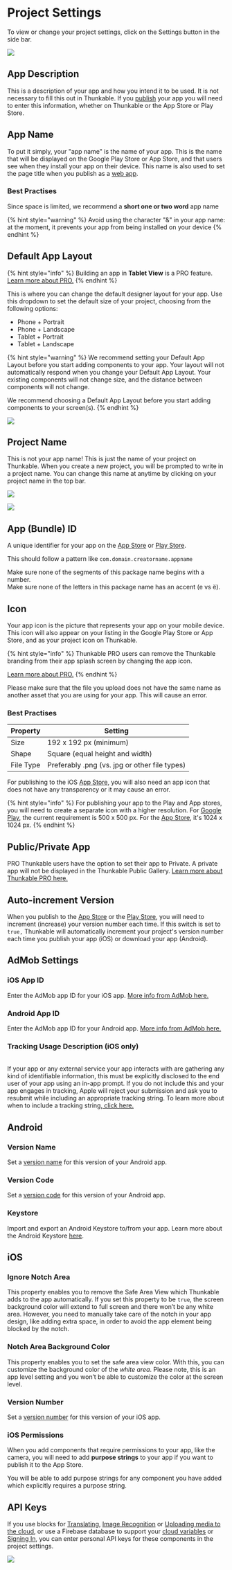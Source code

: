 # Project Settings

To view or change your project settings, click on the Settings button in the side bar.&#x20;

![](.gitbook/assets/settings.gif)

## App Description

This is a description of your app and how you intend it to be used. It is not necessary to fill this out in Thunkable. If you [publish](publish.md) your app you will need to enter this information, whether on Thunkable or the App Store or Play Store.

## App Name

To put it simply, your "app name" is the name of your app. This is the name that will be displayed on the Google Play Store or App Store, and that users see when they install your app on their device. This name is also used to set the page title when you publish as a [web app](publish-as-a-web-app-pro.md).&#x20;

### Best Practises

Since space is limited, we recommend a **short one or two word** app name

{% hint style="warning" %}
Avoid using the character "&" in your app name: at the moment, it prevents your app from being installed on your device
{% endhint %}

## Default App Layout <a href="#default-app-layout" id="default-app-layout"></a>

{% hint style="info" %}
Building an app in **Tablet View** is a PRO feature. [Learn more about PRO.](https://thunkable.com/#/pricing)
{% endhint %}

This is where you can change the default designer layout for your app. Use this dropdown to set the default size of your project, choosing from the following options:&#x20;

* Phone + Portrait
* Phone + Landscape
* Tablet + Portrait
* Tablet + Landscape

{% hint style="warning" %}
We recommend setting your Default App Layout before you start adding components to your app. Your layout will not automatically respond when you change your Default App Layout. Your existing components will not change size, and the distance between components will not change.&#x20;

We recommend choosing a Default App Layout before you start adding components to your screen(s).
{% endhint %}

![](.gitbook/assets/defaultlayoutsettings-2.png)

## **Project Name**&#x20;

This is not your app name! This is just the name of your project on Thunkable. When you create a new project, you will be prompted to write in a project name. You can change this name at anytime by clicking on your project name in the top bar.

![](.gitbook/assets/editprojname.png)

![](<.gitbook/assets/image (196).png>)

## App (Bundle) ID

A unique identifier for your app on the [App Store](publish-to-app-store-ios.md#register-an-app-id-on-app-store-connect) or [Play Store](publish-to-play-store-android.md#the-package-name).&#x20;

This should follow a pattern like `com.domain.creatorname.appname`

Make sure none of the segments of this package name begins with a number.\
﻿Make sure none of the letters in this package name has an accent (e vs ë).

## Icon

Your app icon is the picture that represents your app on your mobile device. This icon will also appear on your listing in the Google Play Store or App Store, and as your project icon on Thunkable.

{% hint style="info" %}
Thunkable PRO users can remove the Thunkable branding from their app splash screen by changing the app icon.

[Learn more about PRO.](https://thunkable.com/#/pricing)
{% endhint %}

Please make sure that the file you upload does not have the same name as another asset that you are using for your app. This will cause an error.

### Best Practises&#x20;

| **Property** | Setting                                       |
| ------------ | --------------------------------------------- |
| Size         | 192 x 192 px (minimum)                        |
| Shape        | Square (equal height and width)               |
| File Type    | Preferably .png (vs. jpg or other file types) |

For publishing to the iOS [App Store](publish-to-app-store-ios.md#upload-an-icon-and-enter-your-build-number-and-version-number), you will also need an app icon that does not have any transparency or it may cause an error.

{% hint style="info" %}
For publishing your app to the Play and App stores, you will need to create a separate icon with a higher resolution. For [Google Play](https://developer.android.com/google-play/resources/icon-design-specifications#creating\_assets), the current requirement is 500 x 500 px. For the [App Store](https://developer.apple.com/design/human-interface-guidelines/ios/icons-and-images/app-icon#app-icon-sizes), it's 1024 x 1024 px.
{% endhint %}

## Public/Private App

PRO Thunkable users have the option to set their app to Private. A private app will not be displayed in the Thunkable Public Gallery. [Learn more about Thunkable PRO here.](https://thunkable.com/#/pricing)

## Auto-increment Version

When you publish to the [App Store](publish-to-app-store-ios.md) or the [Play Store](publish-to-play-store-android.md), you will need to increment (increase) your version number each time. If this switch is set to `true,` Thunkable will automatically increment your project's version number each time you publish your app (iOS) or download your app (Android).

## AdMob Settings

### iOS App ID

Enter the AdMob app ID for your iOS app. [More info from AdMob here.](https://support.google.com/admob/answer/7356431?hl=en)

### Android App ID

Enter the AdMob app ID for your Android app. [More info from AdMob here.](https://support.google.com/admob/answer/7356431?hl=en)

### Tracking Usage Description (iOS only)

\
If your app or any external service your app interacts with are gathering any kind of identifiable information, this must be explicitly disclosed to the end user of your app using an in-app prompt. If you do not include this and your app engages in tracking, Apple will reject your submission and ask you to resubmit while including an appropriate tracking string. To learn more about when to include a tracking string,[ click here.](https://intercom.help/thunkable/en/articles/5945318-nsusertrackingusagedescription-messages)

## Android

### Version Name

Set a [version name](publish-to-play-store-android.md#build-and-version-number) for this version of your Android app.

### Version Code

Set a [version code](publish-to-play-store-android.md#build-and-version-number) for this version of your Android app.

### Keystore

Import and export an Android Keystore to/from your app. Learn more about the Android Keystore [here](publish-to-play-store-android.md#the-keystore-private-key).

## iOS

### Ignore Notch Area

This property enables you to remove the Safe Area View which Thunkable adds to the app automatically. If you set this property to be `true`, the screen background color will extend to full screen and there won’t be any white area. However, you need to manually take care of the notch in your app design, like adding extra space, in order to avoid the app element being blocked by the notch.

### Notch Area Background Color

This property enables you to set the safe area view color. With this, you can customize the background color of the _white area_. Please note, this is an app level setting and you won’t be able to customize the color at the screen level.

### Version Number

Set a [version number](publish-to-app-store-ios.md#set-a-version-number) for this version of your iOS app.

### iOS Permissions

When you add components that require permissions to your app, like the camera, you will need to add **purpose** **strings** to your app if you want to publish it to the App Store.&#x20;

You will be able to add purpose strings for any component you have added which explicitly requires a purpose string.

## API Keys

If you use blocks for [Translating](speech.md#translation), [Image Recognition](camera.md#image-recognition) or [Uploading media to the cloud](camera.md#upload-image-to-the-cloud), or use a Firebase database to support your [cloud variables](variables.md#cloud-variables) or [Signing In](sign-in.md), you can enter personal API keys for these components in the project settings.&#x20;

![](.gitbook/assets/cloudinary-settings.png)

